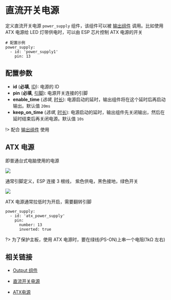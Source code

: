 # 直流开关电源


定义直流开关电源 `power_supply` 组件，该组件可以被 [输出组件](mqtt/components/output/) 调用。比如使用 ATX 电源给 LED 灯带供电时，可以由 ESP 芯片控制 ATX 电源的开关


```
# 配置示例
power_supply:
  - id: 'power_supply1'
    pin: 13
```

## 配置参数

- **id** (**必填**, [ID](mqtt/guides/configuration-types#id)): 电源的 ID
- **pin** (**必填**, [引脚](mqtt/guides/configuration-types#引脚)): 电源开关连接的引脚
- **enable_time** (*选填*, [时长](mqtt/guides/configuration-types#时长)): 电源启动的延时，输出组件将在这个延时后再启动输出。默认值 `20ms`
- **keep_on_time** (*选填*, [时长](mqtt/guides/configuration-types#时长)): 电源启动的延时，输出组件先关闭输出，然后在延时结束后再关闭电源。默认值 `10s`

!> 配合 [输出组件](mqtt/components/output/) 使用



## ATX 电源 

即普通台式电脑使用的电源

![](https://ws1.sinaimg.cn/large/007fN5Xegy1fxdc9ex5jjj318i0s37wh.jpg)


通常引脚定义，ESP 连接 3 根线， 紫色供电，黑色接地，绿色开关

![](https://ws1.sinaimg.cn/large/007fN5Xegy1fxdccefrzqj30qt0q7ti5.jpg)


ATX 电源通常拉低时为开启，需要翻转引脚

```
power_supply:
  - id: 'atx_power_supply'
    pin:
      number: 13
      inverted: true
```



?> 为了保护主板，使用 ATX 电源时，要在绿线(PS-ON)上串一个电阻(1kΩ 左右)


## 相关链接

- [Output 组件](mqtt/components/output/)



- [直流开关电源](https://baike.baidu.com/item/%E7%9B%B4%E6%B5%81%E5%BC%80%E5%85%B3%E7%94%B5%E6%BA%90)
- [ATX电源](https://baike.baidu.com/item/ATX%E7%94%B5%E6%BA%90)


